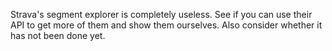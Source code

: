 Strava's segment explorer is completely useless. See if you can use their API
to get more of them and show them ourselves.  Also consider whether it has not
been done yet.
